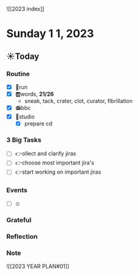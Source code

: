 ![[2023 index]]
# Sunday 1 1, 2023
## ☀Today
### Routine
- [x] 🏃run
- [x] 🆎words, **21/26**
	- sneak, tack, crater, clot, curator, fibrillation
- [x] 📻bbc
- [x] 📖studio
	- [x] prepare cd
### 3 Big Tasks
* [ ] 👉ollect and clarify jiras
* [ ] 👉choose most important jira's
* [ ] 👉start working on important jiras
### Events
* [ ] ⏲
### Grateful
### Reflection
### Note

![[2023 YEAR PLAN#01]]